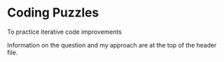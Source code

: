 # Coding Puzzles
To practice iterative code improvements

Information on the question and my approach are at the top of the header file.
